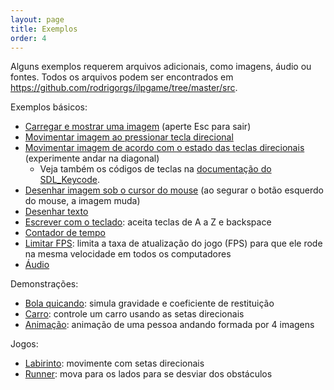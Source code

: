 ```yaml
---
layout: page
title: Exemplos
order: 4
---
```


Alguns exemplos requerem arquivos adicionais, como imagens, áudio ou fontes. Todos os arquivos podem ser encontrados em <https://github.com/rodrigorgs/ilpgame/tree/master/src>.

Exemplos básicos:

- [Carregar e mostrar uma imagem](src/tut-imagem.cc) (aperte Esc para sair)
- [Movimentar imagem ao pressionar tecla direcional](src/tut-keypress.cc)
- [Movimentar imagem de acordo com o estado das teclas direcionais](src/tut-keystate.cc) (experimente andar na diagonal)
  + Veja também os códigos de teclas na [documentação do SDL_Keycode](src/https://wiki.libsdl.org/SDL_Keycode).
- [Desenhar imagem sob o cursor do mouse](src/tut-mouse.cc) (ao segurar o botão esquerdo do mouse, a imagem muda)
- [Desenhar texto](src/tut-texto.cc)
- [Escrever com o teclado](src/tut-escreve.cc): aceita teclas de A a Z e backspace
- [Contador de tempo](src/tut-timer.cc)
- [Limitar FPS](src/tut-limitfps.cc): limita a taxa de atualização do jogo (FPS) para que ele rode na mesma velocidade em todos os computadores
- [Áudio](src/tut-audio.cc)

Demonstrações:

- [Bola quicando](src/demo-quica.cc): simula gravidade e coeficiente de restituição
- [Carro](src/demo-carro.cc): controle um carro usando as setas direcionais
- [Animação](src/demo-anima.cc): animação de uma pessoa andando formada por 4 imagens

Jogos:

- [Labirinto](src/jogo-labirinto.cc): movimente com setas direcionais
- [Runner](src/jogo-runner.cc): mova para os lados para se desviar dos obstáculos

